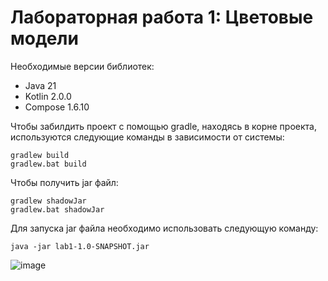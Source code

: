 # Лабораторная работа 1: Цветовые модели

Необходимые версии библиотек:
<ul>
<li>Java 21</li>
<li>Kotlin 2.0.0</li>
<li>Compose 1.6.10</li>
</ul>

Чтобы забилдить проект с помощью gradle, находясь в корне проекта, используются следующие команды в зависимости от системы:
```declarative
gradlew build
gradlew.bat build
```

Чтобы получить jar файл:
```declarative
gradlew shadowJar
gradlew.bat shadowJar
```

Для запуска jar файла необходимо использовать следующую команду:
```declarative
java -jar lab1-1.0-SNAPSHOT.jar
```

![image](https://github.com/user-attachments/assets/3af1703c-6c94-4370-8b5f-34708d36cdc2)
